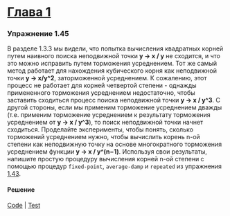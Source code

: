# [Глава 1](../index.md#Глава-1-Построение-абстракций-с-помощью-процедур)

### Упражнение 1.45
В разделе 1.3.3 мы видели, что попытка вычисления квадратных корней путем наивного поиска неподвижной точки **y → x / y** не сходится, и что это можно исправить путем торможения усреднением. Тот же самый метод работает для нахождения кубического корня как неподвижной точки **y → x/y^2**, заторможенной усреднением. К сожалению, этот процесс не работает для корней четвертой степени - однажды примененного торможения усреднением недостаточно, чтобы заставить сходиться процесс поиска неподвижной точки **y → x / y^3**. С другой стороны, если мы применим торможение усреднением дважды (т.е. применим торможение усреднением к результату торможения усреднением от **y → x / y^3**), то поиск неподвижной точки начнет сходиться. Проделайте эксперименты, чтобы понять, сколько торможений усреднением нужно, чтобы вычислить корень n-ой степени как неподвижную точку на основе многократного торможения усреднением функции **y → x / y^(n−1)**. Используя свои результаты, напишите простую процедуру вычисления корней n-ой степени с помощью процедур `fixed-point`, `average-damp` и `repeated` из упражнения [1.43](./ex_1_43).

#### Решение
[Code](../src/sicp/chapter01/1_45.clj) | [Test](../test/sicp/chapter01/1_45_test.clj)
